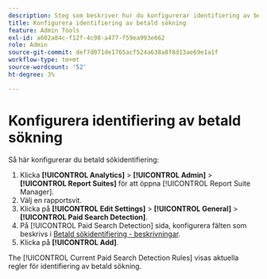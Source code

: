```yaml
---
description: Steg som beskriver hur du konfigurerar identifiering av betald sökning.
title: Konfigurera identifiering av betald sökning
feature: Admin Tools
exl-id: a602a84c-f12f-4c98-a477-f59ea993e662
role: Admin
source-git-commit: def7d071de1765acf524a638a8f8d13ae69e1a1f
workflow-type: tm+mt
source-wordcount: '52'
ht-degree: 3%

---
```


# Konfigurera identifiering av betald sökning

Så här konfigurerar du betald sökidentifiering:

1. Klicka **[!UICONTROL Analytics]** > **[!UICONTROL Admin]** > **[!UICONTROL Report Suites]** för att öppna [!UICONTROL Report Suite Manager].
1. Välj en rapportsvit.
1. Klicka på **[!UICONTROL Edit Settings]** > **[!UICONTROL General]** > **[!UICONTROL Paid Search Detection]**.
1. På [!UICONTROL Paid Search Detection] sida, konfigurera fälten som beskrivs i [Betald sökidentifiering - beskrivningar](/help/admin/admin/c-manage-report-suites/c-edit-report-suites/general/paid-search-detection/paid-search-detection.md#section_0C2CFA0AF77B47098BE37CB024665D0D).
1. Klicka på **[!UICONTROL Add]**.

The [!UICONTROL Current Paid Search Detection Rules] visas aktuella regler för identifiering av betald sökning.

